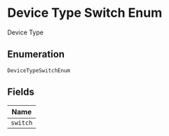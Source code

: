 
# Device Type Switch Enum

Device Type

## Enumeration

`DeviceTypeSwitchEnum`

## Fields

| Name |
|  --- |
| `switch` |

